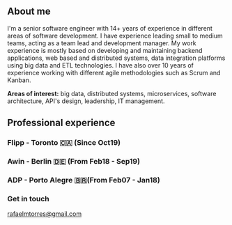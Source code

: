 ## About me

I'm a senior software engineer with 14+ years of experience in different areas of software development. I have experience leading small to medium teams, acting as a team lead and development manager. My work experience is mostly based on developing and maintaining backend applications, web based and distributed systems, data integration platforms using big data and ETL technologies. I have also over 10 years of experience working with different agile methodologies such as Scrum and Kanban.

**Areas of interest:** big data, distributed systems, microservices, software architecture, API's design, leadership, IT management.

## Professional experience


### Flipp - Toronto 🇨🇦 (Since Oct19) 

### Awin - Berlin 🇩🇪 (From Feb18 - Sep19)

### ADP - Porto Alegre 🇧🇷(From Feb07 - Jan18)


### Get in touch

rafaelmtorres@gmail.com
